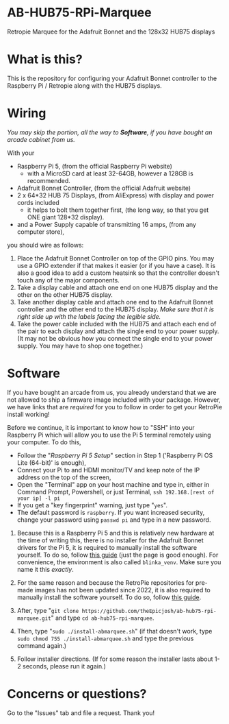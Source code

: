 # AB-HUB75-RPi-Marquee
Retropie Marquee for the Adafruit Bonnet and the 128x32 HUB75 displays

# What is this?
This is the repository for configuring your Adafruit Bonnet controller to the Raspberry Pi / Retropie along with the HUB75 displays.

# Wiring
*You may skip the portion, all the way to __Software__, if you have bought an arcade cabinet from us.*

With your
* Raspberry Pi 5, (from the official Raspberry Pi website)
  * with a MicroSD card at least 32-64GB, however a 128GB is recommended. 
* Adafruit Bonnet Controller, (from the official Adafruit website)
* 2 x 64*32 HUB 75 Displays, (from AliExpress) with display and power cords included
  * it helps to bolt them together first, (the long way, so that you get ONE giant 128*32 display).
* and a Power Supply capable of transmitting 16 amps, (from any computer store),

you should wire as follows:

1. Place the Adafruit Bonnet Controller on top of the GPIO pins. You may use a GPIO extender if that makes it easier (or if you have a case). It is also a good idea to add a custom heatsink so that the controller doesn't touch any of the major components.
2. Take a display cable and attach one end on one HUB75 display and the other on the other HUB75 display.
3. Take another display cable and attach one end to the Adafruit Bonnet controller and the other end to the HUB75 display. *Make sure that it is right side up with the labels facing the legible side.*
4. Take the power cable included with the HUB75 and attach each end of the pair to each display and attach the single end to your power supply. (It may not be obvious how you connect the single end to your power supply. You may have to shop one together.)

# Software
If you have bought an arcade from us, you already understand that we are not allowed to ship a firmware image included with your package.
However, we have links that are *required* for you to follow in order to get your RetroPie install working!

Before we continue, it is important to know how to "SSH" into your Raspberry Pi which will allow you to use the Pi 5 terminal remotely using your computer.
To do this, 
* Follow the "*Raspberry Pi 5 Setup*" section in Step 1 ('Raspberry Pi OS Lite (64-bit)' is enough),
* Connect your Pi to and HDMI monitor/TV and keep note of the IP address on the top of the screen,
* Open the "Terminal" app on your host machine and type in, either in Command Prompt, Powershell, or just Terminal, `ssh 192.168.[rest of your ip] -l pi`
* If you get a "key fingerprint" warning, just type "`yes`".
* The default password is `raspberry`. If you want increased security, change your password using `passwd pi` and type in a new password.

1. Because this is a Raspberry Pi 5 and this is relatively new hardware at the time of writing this, there is no installer for the Adafruit Bonnet drivers for the Pi 5, it is required to manually install the software yourself. To do so, follow [this guide](https://learn.adafruit.com/rgb-matrix-panels-with-raspberry-pi-5/raspberry-pi-5-setup) (just the page is good enough). For convenience, the environment is also called `blinka_venv`. Make sure you name it this *exactly*.

2. For the same reason and because the RetroPie repositories for pre-made images has not been updated since 2022, it is also required to manually install the software yourself. To do so, follow [this guide](https://retropie.org.uk/docs/Manual-Installation/).

4. After, type "`git clone https://github.com/theEpicjosh/ab-hub75-rpi-marquee.git`" and type `cd ab-hub75-rpi-marquee`.
5. Then, type "`sudo ./install-abmarquee.sh`" (if that doesn't work, type `sudo chmod 755 ./install-abmarquee.sh` and type the previous command again.)
6. Follow installer directions. (If for some reason the installer lasts about 1-2 seconds, please run it again.)

# Concerns or questions?
Go to the "Issues" tab and file a request. Thank you!
